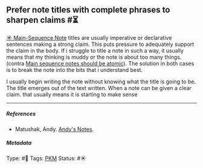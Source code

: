 ## Prefer note titles with complete phrases to sharpen claims #⏳

[☀️ Main-Sequence Note](Main-Sequence%20Note) titles are usually imperative or declarative sentences making a strong claim. This puts pressure to adequately support the claim in the body. If i struggle to title a note in such a way, it usually means that my thinking is muddy or the note is about too many things. (contra [Main sequence notes should be atomic](Main%20sequence%20notes%20should%20be%20atomic.md)). The solution in both cases is to break the note into the bits that i understand best.

I usually begin writing the note without knowing what the title is going to be. The title emerges out of the text written. When a note can be given a clear claim. that usually means it is starting to make sense

---

##### References

* Matushak, Andy. [Andy's Notes](Andy's%20Notes.md).

##### Metadata

Type: #🔴
Tags: [PKM](PKM.md)
Status: #☀️ 
